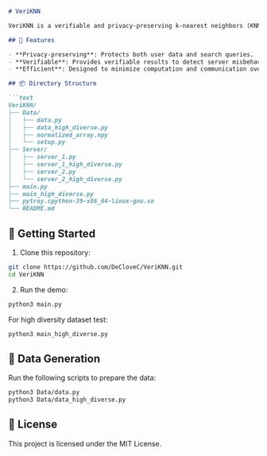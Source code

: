 
````markdown
# VeriKNN

VeriKNN is a verifiable and privacy-preserving k-nearest neighbors (KNN) search framework. It ensures the correctness of search results while protecting user data and queries.

## 🧠 Features

- **Privacy-preserving**: Protects both user data and search queries.
- **Verifiable**: Provides verifiable results to detect server misbehavior.
- **Efficient**: Designed to minimize computation and communication overhead.

## 📦 Directory Structure

```text
VeriKNN/
├── Data/
│   ├── data.py
│   ├── data_high_diverse.py
│   ├── normalized_array.npy
│   └── setup.py
├── Server/
│   ├── server_1.py
│   ├── server_1_high_diverse.py
│   ├── server_2.py
│   └── server_2_high_diverse.py
├── main.py
├── main_high_diverse.py
├── pytroy.cpython-39-x86_64-linux-gnu.so
└── README.md
````

## 🚀 Getting Started

1. Clone this repository:

```bash
git clone https://github.com/DeCloveC/VeriKNN.git
cd VeriKNN
```


2. Run the demo:

```bash
python3 main.py
```

For high diversity dataset test:

```bash
python3 main_high_diverse.py
```

## 📁 Data Generation

Run the following scripts to prepare the data:

```bash
python3 Data/data.py
python3 Data/data_high_diverse.py
```



## 📜 License

This project is licensed under the MIT License.

